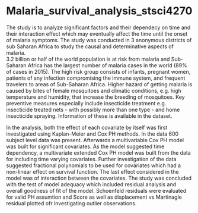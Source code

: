 # Malaria_survival_analysis_stsci4270

The study is to analyze significant factors and their dependecy on time and their interaction effect which may eventually affect the time until the onset of malaria symptoms. The study was conducted in 3 anonymous districts of sub Saharan Africa to study the causal and determinative aspects of malaria.  
3.2 billion or half of the world population is at risk from malaria and Sub-Saharan Africa has the largest number of malaria cases in the world (89% of cases in 2015).
The high risk group consists of infants, pregnant women, patients of any infection compromising the immune system, and frequent travelers to areas of Sub-Saharan Africa.
Higher hazard of getting malaria is caused by bites of female mosquitoes and climatic conditions, e.g. high temperature and humidity, that increase the breeding of mosquitoes.
Key preventive measures especially include insecticide treatment e.g. insecticide treated nets - with possibly more than one type - and home insecticide spraying. Information of these is available in the dataset. 

In the analysis, both the effect of each covariate by itself was first investigated using Kaplan-Meier and Cox PH methods. In the data 600 subject level data was present. Afterwards a multivariable Cox PH model was built for significant covariates. As the model suggested time dependency, a multivariate extended Cox PH model was built from the data for including time varying covariates. Further investigation of the data suggested fractional polynomials to be used for covariates which had a non-linear effect on survival function. The last effect considered in the model was of interaction between the covariates. The study was concluded with the test of model adequacy which included residual analysis and overall goodness of fit of the model. Schoenfeld residuals were evaluated for valid PH assumtion and Score as well as displacement vs Martinagle residual plotted ofr investigating outlier observations. 

